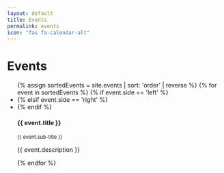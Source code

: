 ```yaml
---
layout: default
title: Events
permalink: events
icon: "fas fa-calendar-alt"
---
```


<div class="container">
    <div class="page-header">
        <h1 id="timeline">Events</h1>
    </div>
    <ul class="timeline">
        {% assign sortedEvents = site.events | sort: 'order' | reverse %}
        {% for event in sortedEvents %}
          {% if event.side == 'left' %}
          <li>
          {% elsif event.side == 'right' %}
          <li class="timeline-inverted">
          {% endif %}
            <div class="timeline-badge danger"><i class="glyphicon glyphicon-check"></i></div>
            <div class="timeline-panel">
              <div class="timeline-heading">
                <h4 class="timeline-title">{{ event.title }}</h4>
                <p><small class="text-muted"><i class="glyphicon glyphicon-time"></i> {{ event.sub-title }}</small></p>
              </div>
              <div class="timeline-body">
                <p>{{ event.description }}</p>
              </div>
            </div>
          </li>
        {% endfor %}        
    </ul>
</div>
